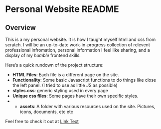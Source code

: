 # Personal Website README

## Overview
This is a my personal website. It is how I taught myself html and css from scratch. I will be an up-to-date work-in-progress collection
of relevent professional infromation, personal information I feel like sharing, and a display of my _humble_ frontend skills.

Here’s a quick rundown of the project structure:

- **HTML Files**: Each file is a different page on the site.
- **Functionality**: Some basic Javascript functions to do things like close the left panel. (I tried to use as little JS as possible)
- **styles.css**: generic styling used in every page
- **Unique css files**: Some pages have their own specific styles.
- - **assets**: A folder with various resources used on the site. Pictures, icons, documents, etc etc



Feel free to check it out at [Link Text](https://matthewchiccino.github.io/Personal-Website/home.html)
